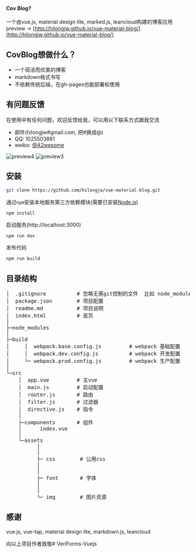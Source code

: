 #### Cov Blog?

一个由vue.js, material design lite, marked.js, leancloud构建的博客应用
preview -> [http://hilongjw.github.io/vue-material-blog/](http://hilongjw.github.io/vue-material-blog/)


## CovBlog想做什么？

* 一个简洁而优美的博客
* markdown格式书写
* 不依赖传统后端，在gh-pages也能部署和使用

## 有问题反馈
在使用中有任何问题，欢迎反馈给我，可以用以下联系方式跟我交流

* 邮件(hilongjw#gmail.com, 把#换成@)
* QQ: 1025503881
* weibo: [@A2wesome](http://weibo.com/hilongjw)

![preview4](https://github.com/hilongjw/vue-material-blog/blob/master/preview4.png) 
![preview3](https://github.com/hilongjw/vue-material-blog/blob/master/preview3.png)

## 安装

```bash
git clone https://github.com/hilongjw/vue-material-blog.git
```

通过`npm`安装本地服务第三方依赖模块(需要已安装[Node.js](https://nodejs.org/))

```
npm install
```

启动服务(http://localhost:3000)
``` bash
npm run dev
```

发布代码
``` bash
npm run build
```

## 目录结构
<pre>
│  .gitignore          # 忽略无需git控制的文件  比如 node_modules
│  package.json        # 项目配置
│  readme.md           # 项目说明
│  index.html          # 首页
│
├─node_modules
│
├─build
│     │  webpack.base.config.js         # webpack 基础配置
│     │  webpack.dev.config.js          # webpack 开发配置
│     └─ webpack.prod.config.js         # webpack 生产配置
│
└─src
    │  app.vue         # 主vue
    │  main.js         # 启动配置
    │  router.js       # 路由
    │  filter.js       # 过滤器
    │  directive.js    # 指令
    │
    ├─components       # 组件
    │      index.vue
    │
    └─assets             
          │            
          │
          ├─ css        # 公用css
          │
          │
          ├─ font       # 字体
          │
          │
          └─ img        # 图片资源
</pre>

## 感谢

vue.js, vue-tap, material design lite, markdown.js, leancloud 

向以上项目作者致敬# VeriForms-Vuejs
